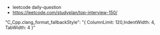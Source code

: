 - leetcode daily-question
- https://leetcode.com/studyplan/top-interview-150/

"C_Cpp.clang_format_fallbackStyle": "{ ColumnLimit: 120,IndentWidth: 4, TabWidth: 4  }"